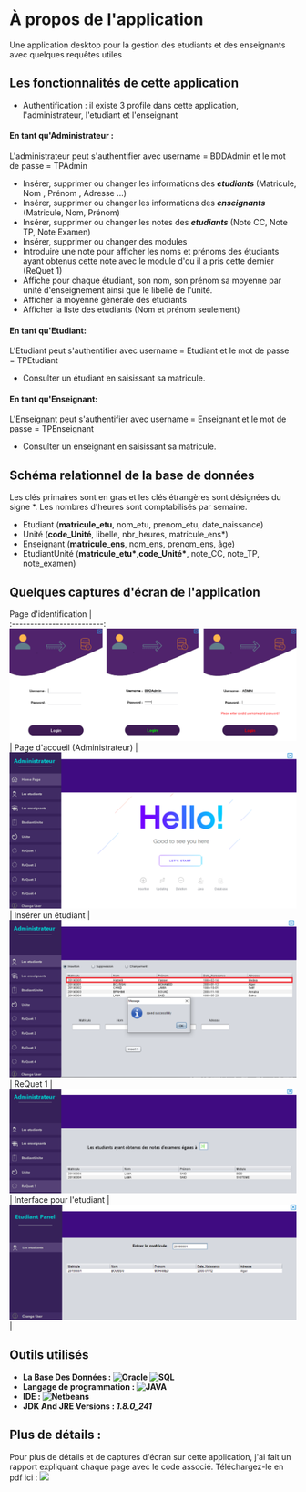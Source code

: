 # À propos de l'application
Une application desktop pour la gestion des etudiants et des enseignants avec quelques requêtes utiles  

## Les fonctionnalités de cette application
- Authentification : il existe 3 profile dans cette application, l'administrateur, l'etudiant et l'enseignant
#### En tant qu'Administrateur : 
L'administrateur peut s'authentifier avec username = BDDAdmin et le mot de passe = TPAdmin
- Insérer, supprimer ou changer les informations des <i><strong> etudiants </strong></i> (Matricule, Nom , Prénom , Adresse ...)
- Insérer, supprimer ou changer les informations des <i><strong> enseignants</strong></i> (Matricule, Nom, Prénom)
- Insérer, supprimer ou changer les notes des <i><strong>etudiants</strong></i> (Note CC, Note TP, Note Examen)
- Insérer, supprimer ou changer des modules
- Introduire une note pour afficher les noms et prénoms des étudiants ayant obtenus cette note avec le module d'ou il a pris cette dernier (ReQuet 1)
- Affiche pour chaque étudiant, son nom, son prénom sa moyenne par unité d'enseignement ainsi que le libellé de l'unité.
- Afficher la moyenne générale des etudiants
- Afficher la liste des etudiants (Nom et prénom seulement)
#### En tant qu'Etudiant: 
L'Etudiant peut s'authentifier avec username = Etudiant et le mot de passe = TPEtudiant
- Consulter un étudiant en saisissant sa matricule.
#### En tant qu'Enseignant: 
L'Enseignant peut s'authentifier avec username = Enseignant et le mot de passe = TPEnseignant
- Consulter un enseignant en saisissant sa matricule.

## Schéma relationnel de la base de données
Les clés primaires sont en gras et les clés étrangères sont désignées du signe *. Les nombres d'heures sont comptabilisés par semaine.
<strong></strong>
- Etudiant (<strong>matricule_etu</strong>, nom_etu, prenom_etu, date_naissance)
- Unité (<strong>code_Unité</strong>, libelle, nbr_heures, matricule_ens*)
- Enseignant (<strong>matricule_ens</strong>, nom_ens, prenom_ens, âge)
- EtudiantUnité (<strong>matricule_etu*</strong>,<strong>code_Unité*</strong>, note_CC, note_TP, note_examen)
## Quelques captures d'écran de l'application
 Page d'identification                 |   
:-------------------------:
![](https://github.com/ItsYasser/GestionEtudiants/blob/main/ScreenShots/LogIn.png?raw=true)|
 Page d'accueil (Administrateur)       |   
![](https://github.com/ItsYasser/GestionEtudiants/blob/main/ScreenShots/HomePage.png?raw=true)|
 Insérer un étudiant                   |   
![](https://github.com/ItsYasser/GestionEtudiants/blob/main/ScreenShots/SaveEtudiant.png?raw=true)|
 ReQuet 1                  |   
![](https://github.com/ItsYasser/GestionEtudiants/blob/main/ScreenShots/AfficheNoteExamen.png?raw=true)|
 Interface pour l'etudiant             |   
![](https://github.com/ItsYasser/GestionEtudiants/blob/main/ScreenShots/EtudiantPanel.png?raw=true)|
## Outils utilisés
- <b> La Base Des Données : <img src="https://img.shields.io/badge/Oracle-F80000?style=plastic&logo=oracle&logoColor=white" alt="Oracle"> <img src="https://img.shields.io/badge/SQL%20-%23025E8C.svg?style=plastic&logo=amazon-dynamodb&logoColor=white" alt="SQL" >
- Langage de programmation  : <img src="https://img.shields.io/badge/JAVA-007396?style=plastic&logo=java&logoColor=white" alt="JAVA">
- IDE : <img src="https://img.shields.io/badge/Netbeans-1B6AC6?style=plastic&&logo=Apache%20NetBeans%20IDE&logoColor=white" alt="Netbeans"> 
- JDK And JRE Versions : <i>1.8.0_241</i> </b>
## Plus de détails : 
Pour plus de détails et de captures d'écran sur cette application, j'ai fait un rapport expliquant chaque page avec le code associé. 
Téléchargez-le en pdf ici : </a>
    </a>
    <a href="https://github.com/ItsYasser/GestionEtudiants/blob/main/RapportDuProjet.pdf">
    <img src="https://img.shields.io/badge/Download%20PDF-c61b1b?style=flat-square">
  </a>
